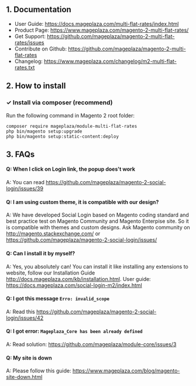 ## 1. Documentation
- User Guide: https://docs.mageplaza.com/multi-flat-rates/index.html
- Product Page: https://www.mageplaza.com/magento-2-multi-flat-rates/
- Get Support: https://github.com/mageplaza/magento-2-multi-flat-rates/issues
- Contribute on Github: https://github.com/mageplaza/magento-2-multi-flat-rates
- Changelog: https://www.mageplaza.com/changelog/m2-multi-flat-rates.txt

## 2. How to install

### ✓ Install via composer (recommend)

Run the following command in Magento 2 root folder:

```
composer require mageplaza/module-multi-flat-rates
php bin/magento setup:upgrade
php bin/magento setup:static-content:deploy
```


## 3. FAQs

#### Q: When I click on Login link, the popup does't work
A: You can read https://github.com/mageplaza/magento-2-social-login/issues/39

#### Q: I am using custom theme, it is compatible with our design?
A: We have developed Social Login based on Magento coding standard and best practice test on Magento Community and Magento Enterpise site. So it is compatible with themes and custom designs. Ask Magento community on http://magento.stackexchange.com/ or https://github.com/mageplaza/magento-2-social-login/issues/

#### Q: Can I install it by myself?
A: Yes, you absolutely can! You can install it like installing any extensions to website, follow our Installation Guide http://docs.mageplaza.com/kb/installation.html. User guide: https://docs.mageplaza.com/social-login-m2/index.html

#### Q: I got this message `Erro: invalid_scope`
A: Read this https://github.com/mageplaza/magento-2-social-login/issues/42

#### Q: I got error: `Mageplaza_Core has been already defined`
A: Read solution: https://github.com/mageplaza/module-core/issues/3

#### Q: My site is down
A: Please follow this guide: https://www.mageplaza.com/blog/magento-site-down.html
